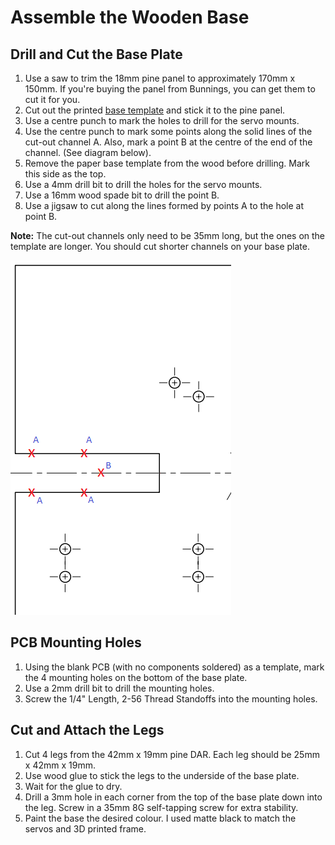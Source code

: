 Assemble the Wooden Base
==========================

Drill and Cut the Base Plate
----------------------------

1. Use a saw to trim the 18mm pine panel to approximately 170mm x 150mm. If you're buying the panel from Bunnings, you can get them to cut it for you.
2. Cut out the printed [base template](../CADv2/BasePlate.pdf) and stick it to the pine panel.
3. Use a centre punch to mark the holes to drill for the servo mounts.
4. Use the centre punch to mark some points along the solid lines of the cut-out channel A. Also, mark a point B at the centre of the end of the channel. (See diagram below).
5. Remove the paper base template from the wood before drilling. Mark this side as the top.
6. Use a 4mm drill bit to drill the holes for the servo mounts.
7. Use a 16mm wood spade bit to drill the point B.
8. Use a jigsaw to cut along the lines formed by points A to the hole at point B.

**Note:** The cut-out channels only need to be 35mm long, but the ones on the template are longer. You should cut shorter channels on your base plate.

![](BasePlateHoles.png)

PCB Mounting Holes
------------------

1. Using the blank PCB (with no components soldered) as a template, mark the 4 mounting holes on the bottom of the base plate.
2. Use a 2mm drill bit to drill the mounting holes.
3. Screw the 1/4" Length, 2-56 Thread Standoffs into the mounting holes.

Cut and Attach the Legs
-----------------------

1. Cut 4 legs from the 42mm x 19mm pine DAR. Each leg should be 25mm x 42mm x 19mm.
2. Use wood glue to stick the legs to the underside of the base plate.
3. Wait for the glue to dry.
4. Drill a 3mm hole in each corner from the top of the base plate down into the leg. Screw in a 35mm 8G self-tapping screw for extra stability.
5. Paint the base the desired colour. I used matte black to match the servos and 3D printed frame.

